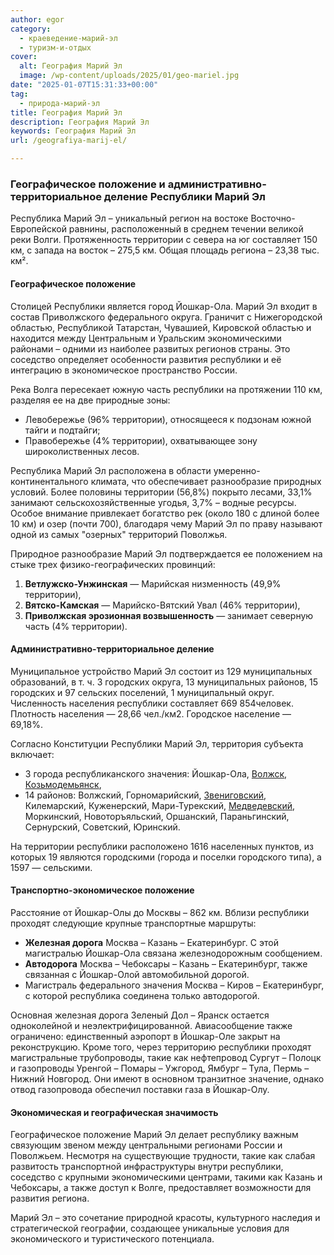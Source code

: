 ```yaml
---
author: egor
category:
  - краеведение-марий-эл
  - туризм-и-отдых
cover:
  alt: География Марий Эл
  image: /wp-content/uploads/2025/01/geo-mariel.jpg
date: "2025-01-07T15:31:33+00:00"
tag:
  - природа-марий-эл
title: География Марий Эл
description: География Марий Эл
keywords: География Марий Эл
url: /geografiya-marij-el/

---
```

### Географическое положение и административно-территориальное деление Республики Марий Эл

Республика Марий Эл – уникальный регион на востоке Восточно-Европейской равнины, расположенный в среднем течении великой реки Волги. Протяженность территории с севера на юг составляет 150 км, с запада на восток – 275,5 км. Общая площадь региона – 23,38 тыс. км².

#### Географическое положение

Столицей Республики является город Йошкар-Ола. Марий Эл входит в состав Приволжского федерального округа. Граничит с Нижегородской областью, Республикой Татарстан, Чувашией, Кировской областью и находится между Центральным и Уральским экономическими районами – одними из наиболее развитых регионов страны. Это соседство определяет особенности развития республики и её интеграцию в экономическое пространство России.

Река Волга пересекает южную часть республики на протяжении 110 км, разделяя ее на две природные зоны:

- Левобережье (96% территории), относящееся к подзонам южной тайги и подтайги;
- Правобережье (4% территории), охватывающее зону широколиственных лесов.

Республика Марий Эл расположена в области умеренно-континентального климата, что обеспечивает разнообразие природных условий. Более половины территории (56,8%) покрыто лесами, 33,1% занимают сельскохозяйственные угодья, 3,7% – водные ресурсы. Особое внимание привлекает богатство рек (около 180 с длиной более 10 км) и озер (почти 700), благодаря чему Марий Эл по праву называют одной из самых "озерных" территорий Поволжья.

Природное разнообразие Марий Эл подтверждается ее положением на стыке трех физико-географических провинций:

1. **Ветлужско-Унжинская** — Марийская низменность (49,9% территории),
1. **Вятско-Камская** — Марийско-Вятский Увал (46% территории),
1. **Приволжская эрозионная возвышенность** — занимает северную часть (4% территории).

#### Административно-территориальное деление

Муниципальное устройство Марий Эл состоит из 129 муниципальных образований, в т. ч. 3 городских округа, 13 муниципальных районов, 15 городских и 97 сельских поселений, 1 муниципальный округ. Численность населения республики составляет 669 854человек. Плотность населения — 28,66 чел./км2. Городское население — 69,18%.

Согласно Конституции Республики Марий Эл, территория субъекта включает:

- 3 города республиканского значения: Йошкар-Ола, [Волжск](/gorod-volzhsk/), [Козьмодемьянск](/kozmodemyansk/),
- 14 районов: Волжский, Горномарийский, [Звениговский](/zvenigovskij-rajon-rme/), Килемарский, Куженерский, Мари-Турекский, [Медведевский](/medvedevskij-rajon/), Моркинский, Новоторъяльский, Оршанский, Параньгинский, Сернурский, Советский, Юринский.

На территории республики расположено 1616 населенных пунктов, из которых 19 являются городскими (города и поселки городского типа), а 1597 — сельскими.

#### Транспортно-экономическое положение

Расстояние от Йошкар-Олы до Москвы – 862 км. Вблизи республики проходят следующие крупные транспортные маршруты:

- **Железная дорога** Москва – Казань – Екатеринбург. С этой магистралью Йошкар-Ола связана железнодорожным сообщением.
- **Автодорога** Москва – Чебоксары – Казань – Екатеринбург, также связанная с Йошкар-Олой автомобильной дорогой.
- Магистраль федерального значения Москва – Киров – Екатеринбург, с которой республика соединена только автодорогой.

Основная железная дорога Зеленый Дол – Яранск остается одноколейной и неэлектрифицированной. Авиасообщение также ограничено: единственный аэропорт в Йошкар-Оле закрыт на реконструкцию. Кроме того, через территорию республики проходят магистральные трубопроводы, такие как нефтепровод Сургут – Полоцк и газопроводы Уренгой – Помары – Ужгород, Ямбург – Тула, Пермь – Нижний Новгород. Они имеют в основном транзитное значение, однако отвод газопровода обеспечил поставки газа в Йошкар-Олу.

#### Экономическая и географическая значимость

Географическое положение Марий Эл делает республику важным связующим звеном между центральными регионами России и Поволжьем. Несмотря на существующие трудности, такие как слабая развитость транспортной инфраструктуры внутри республики, соседство с крупными экономическими центрами, такими как Казань и Чебоксары, а также доступ к Волге, предоставляет возможности для развития региона.

Марий Эл – это сочетание природной красоты, культурного наследия и стратегической географии, создающее уникальные условия для экономического и туристического потенциала.

